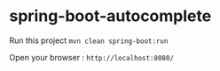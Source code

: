 # spring-boot-autocomplete

Run this project `mvn clean spring-boot:run`

Open your browser : `http://localhost:8080/`